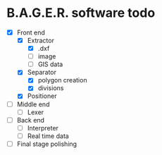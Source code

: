 # B.A.G.E.R. software todo

- [x] Front end
    - [x] Extractor
        - [x] .dxf
        - [ ] image
        - [ ] GIS data
    - [x] Separator
        - [x] polygon creation
        - [x] divisions
    - [x] Positioner
- [ ] Middle end
    - [ ] Lexer
- [ ] Back end
    - [ ] Interpreter
    - [ ] Real time data
- [ ] Final stage polishing
